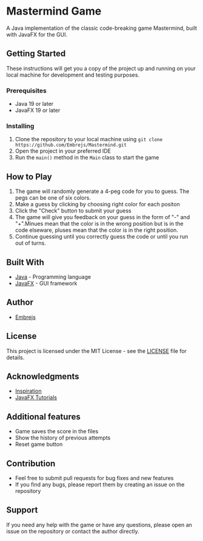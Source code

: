 # Mastermind Game

A Java implementation of the classic code-breaking game Mastermind, built with JavaFX for the GUI.

## Getting Started

These instructions will get you a copy of the project up and running on your local machine for development and testing purposes.

### Prerequisites

- Java 19 or later
- JavaFX 19 or later

### Installing

1. Clone the repository to your local machine using `git clone https://github.com/Embrejs/Mastermind.git`
2. Open the project in your preferred IDE
3. Run the `main()` method in the `Main` class to start the game

## How to Play

1. The game will randomly generate a 4-peg code for you to guess. The pegs can be one of six colors.
2. Make a guess by clicking by choosing right color for each positon
3. Click the "Check" button to submit your guess
4. The game will give you feedback on your guess in the form of "-" and "+".Minues mean that the color is in the wrong position but is in the code elseware, pluses mean that the color is in the right position.
5. Continue guessing until you correctly guess the code or until you run out of turns.

## Built With

- [Java](https://www.java.com/) - Programming language
- [JavaFX](https://openjfx.io/) - GUI framework

## Author

- [Embrejs](https://github.com/CitralFlo)

## License

This project is licensed under the MIT License - see the [LICENSE](LICENSE) file for details.

## Acknowledgments

- [Inspiration](https://en.wikipedia.org/wiki/Mastermind_(board_game))
- [JavaFX Tutorials](https://docs.oracle.com/javase/8/javafx/get-started-tutorial/jfx-overview.htm)

## Additional features
- Game saves the score in the files
- Show the history of previous attempts
- Reset game button


## Contribution
- Feel free to submit pull requests for bug fixes and new features
- If you find any bugs, please report them by creating an issue on the repository

## Support
If you need any help with the game or have any questions, please open an issue on the repository or contact the author directly.
